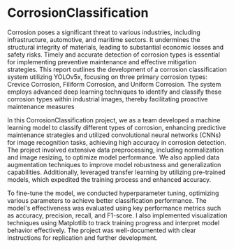 # CorrosionClassification

Corrosion poses a significant threat to various industries, including infrastructure, automotive, and
maritime sectors. It undermines the structural integrity of materials, leading to substantial economic
losses and safety risks. Timely and accurate detection of corrosion types is essential for implementing
preventive maintenance and effective mitigation strategies. This report outlines the development of a
corrosion classification system utilizing YOLOv5x, focusing on three primary corrosion types: Crevice
Corrosion, Filiform Corrosion, and Uniform Corrosion. The system employs advanced deep learning
techniques to identify and classify these corrosion types within industrial images, thereby facilitating
proactive maintenance measures


In this CorrosionClassification project, we as a team developed a machine learning model to classify different types of corrosion, enhancing predictive maintenance strategies and utilized convolutional neural networks (CNNs) for image recognition tasks, achieving high accuracy in corrosion detection. The project involved extensive data preprocessing, including normalization and image resizing, to optimize model performance. We also applied data augmentation techniques to improve model robustness and generalization capabilities. Additionally, leveraged transfer learning by utilizing pre-trained models, which expedited the training process and enhanced accuracy.

To fine-tune the model, we conducted hyperparameter tuning, optimizing various parameters to achieve better classification performance. The model's effectiveness was evaluated using key performance metrics such as accuracy, precision, recall, and F1-score. I also implemented visualization techniques using Matplotlib to track training progress and interpret model behavior effectively. The project was well-documented with clear instructions for replication and further development.

